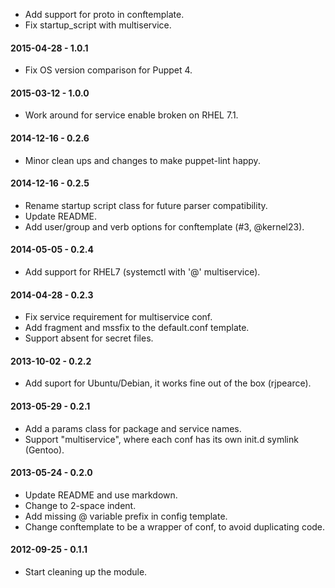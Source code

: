* Add support for proto in conftemplate.
* Fix startup_script with multiservice.

#### 2015-04-28 - 1.0.1
* Fix OS version comparison for Puppet 4.

#### 2015-03-12 - 1.0.0
* Work around for service enable broken on RHEL 7.1.

#### 2014-12-16 - 0.2.6
* Minor clean ups and changes to make puppet-lint happy.

#### 2014-12-16 - 0.2.5
* Rename startup script class for future parser compatibility.
* Update README.
* Add user/group and verb options for conftemplate (#3, @kernel23).

#### 2014-05-05 - 0.2.4
* Add support for RHEL7 (systemctl with '@' multiservice).

#### 2014-04-28 - 0.2.3
* Fix service requirement for multiservice conf.
* Add fragment and mssfix to the default.conf template.
* Support absent for secret files.

#### 2013-10-02 - 0.2.2
* Add suport for Ubuntu/Debian, it works fine out of the box (rjpearce).

#### 2013-05-29 - 0.2.1
* Add a params class for package and service names.
* Support "multiservice", where each conf has its own init.d symlink (Gentoo).

#### 2013-05-24 - 0.2.0
* Update README and use markdown.
* Change to 2-space indent.
* Add missing @ variable prefix in config template.
* Change conftemplate to be a wrapper of conf, to avoid duplicating code.

#### 2012-09-25 - 0.1.1
* Start cleaning up the module.

